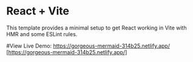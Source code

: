 # React + Vite

This template provides a minimal setup to get React working in Vite with HMR and some ESLint rules.

#View Live Demo: https://gorgeous-mermaid-314b25.netlify.app/ [https://gorgeous-mermaid-314b25.netlify.app/]
